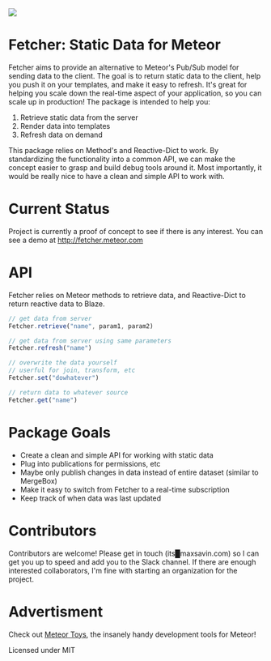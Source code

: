 <img src="https://raw.githubusercontent.com/msavin/Fetcher/master/public/meme.jpg">

# Fetcher: Static Data for Meteor

Fetcher aims to provide an alternative to Meteor's Pub/Sub model for sending data to the client. The goal is to return static data to the client, help you push it on your templates, and make it easy to refresh. It's great for helping you scale down the real-time aspect of your application, so you can scale up in production! The package is intended to help you:

1. Retrieve static data from the server
2. Render data into templates
3. Refresh data on demand 

This package relies on Method's and Reactive-Dict to work. By standardizing the functionality into a common API, we can make the concept easier to grasp and build debug tools around it. Most importantly, it would be really nice to have a clean and simple API to work with. 

# Current Status

Project is currently a proof of concept to see if there is any interest. You can see a demo at <a href="http://fetcher.meteor.com">http://fetcher.meteor.com</a>

# API

Fetcher relies on Meteor methods to retrieve data, and Reactive-Dict to return reactive data to Blaze.
```javascript
// get data from server
Fetcher.retrieve("name", param1, param2)

// get data from server using same parameters
Fetcher.refresh("name")

// overwrite the data yourself
// userful for join, transform, etc
Fetcher.set("dowhatever")  

// return data to whatever source
Fetcher.get("name")
```

# Package Goals

 - Create a clean and simple API for working with static data
 - Plug into publications for permissions, etc
 - Maybe only publish changes in data instead of entire dataset (similar to MergeBox)
 - Make it easy to switch from Fetcher to a real-time subscription
 - Keep track of when data was last updated

# Contributors
Contributors are welcome! Please get in touch (its█maxsavin.com) so I can get you up to speed and add you to the Slack channel. If there are enough interested collaborators, I'm fine with starting an organization for the project.

# Advertisment
Check out <a href="http://meteor.toys">Meteor Toys</a>, the insanely handy development tools for Meteor!

Licensed under MIT